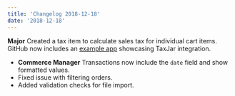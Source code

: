 ```yaml
---
title: 'Changelog 2018-12-18'
date: '2018-12-18'
---
```

**Major** Created a tax item to calculate sales tax for individual cart items. GitHub now includes an [example app](https://github.com/moltin/taxjar-example) showcasing TaxJar integration.
- **Commerce Manager** Transactions now include the `date` field and show formatted values.
- Fixed issue with filtering orders.
- Added validation checks for file import.
